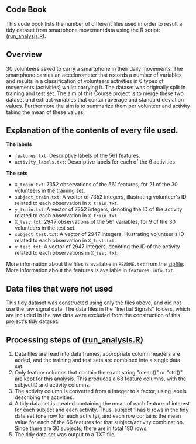 ## Code Book

This code book lists the number of different files used in order to result a tidy dataset from smartphone movementdata using the R script:  ([run_analysis.R](run_analysis.R)).

## Overview

30 volunteers asked to carry a smartphone in their daily movements. The smartphone carries an accelorometer that records a number of variables and results in a classification of volunteers activities in 6 types of movements (activities) whilst carrying it. The dataset was originally split in training and test set. The aim of this Course project is to merge these two dataset and extract variables that contain average and standard deviation  values. Furthermore the aim is to summarize them per volunteer and activity taking the mean of these values.

## Explanation of the contents of every file used.

**The labels**
* `features.txt`: Descriptive labels of the 561 features.
* `activity_labels.txt`: Descriptive labels for each of the 6 activities.

**The sets**
* `X_train.txt`: 7352 observations of the 561 features, for 21 of the 30 volunteers in the training set.
* `subject_train.txt`: A vector of 7352 integers, illustrating volunteer's ID related to each  observation in `X_train.txt`.
* `y_train.txt`: A vector of 7352 integers, denoting the ID of the activity related to each observation in `X_train.txt`.
* `X_test.txt`: 2947 observations of the 561 variables, for 9 of the 30 volunteers in the test set.
* `subject_test.txt`: A vector of 2947 integers, illustrating volunteer's ID  related to each observation in `X_test.txt`.
* `y_test.txt`: A vector of 2947 integers, denoting the ID of the activity related to each observations in `X_test.txt`.

More information about the files is available in `README.txt` from the [zipfile](https://d396qusza40orc.cloudfront.net/getdata%2Fprojectfiles%2FUCI%20HAR%20Dataset.zip). More information about the features is available in `features_info.txt`.

## Data files that were not used

This tidy dataset was constructed using only the files above, and did not use the raw signal data. The data files in the "Inertial Signals" folders, which are included in the raw data were excluded from the construction of this project's tidy dataset.

## Processing steps of  ([run_analysis.R](run_analysis.R))

1. Data files are read into data frames, appropriate column headers are added, and the training and test sets are combined into a single data set.
2. Only feature columns that contain the exact string "mean()" or "std()" are kept for this analysis. This produces a 68 feature columns, with the subjectID and activity columns.
3. The activity column is converted from a integer to a factor, using labels describing the activities.
4. A tidy data set is created containing the mean of each feature of interest for each subject and each activity. Thus, subject 1 has 6 rows in the tidy data set (one row for each activity), and each row contains the mean value for each of the 66 features for that subject/activity combination. Since there are 30 subjects, there are in total 180 rows.
5. The tidy data set was output to a TXT file.